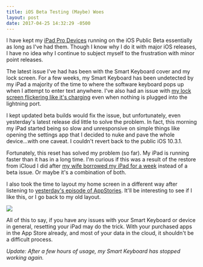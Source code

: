 ```yaml
---
title: iOS Beta Testing (Maybe) Woes
layout: post
date: 2017-04-25 14:32:29 -0500
---
```



I have kept my [iPad Pro Devices](https://mobile.twitter.com/pschiller/status/725791354769399808) running on the iOS Public Beta essentially as long as I've had them. Though I know why I do it with major iOS releases, I have no idea why I continue to subject myself to the frustration with minor point releases.

The latest issue I've had has been with the Smart Keyboard cover and my lock screen. For a few weeks, my Smart Keyboard has been undetected by my iPad a majority of the time to where the software keyboard pops up when I attempt to enter text anywhere. I've also had an issue with [my lock screen flickering like it's charging](https://twitter.com/craigmcclellan/status/856580755480346626) even when nothing is plugged into the lightning port.

I kept updated beta builds would fix the issue, but unfortunately, even yesterday's latest release did little to solve the problem. In fact, this morning my iPad started being so slow and unresponsive on simple things like opening the settings app that I decided to nuke and pave the whole device...with one caveat. I couldn't revert back to the public iOS 10.3.1.

Fortunately, this reset has solved my problem (so far). My iPad is running faster than it has in a long time. I'm curious if this was a result of the restore from iCloud I did after [my wife borrowed my iPad for a week](https://theclassnerd.com/the-singlepad-lifestyle-6009b2595f84) instead of a beta issue. Or maybe it's a combination of both.

I also took the time to layout my home screen in a different way after listening to [yesterday's episode of AppStories](https://overcast.fm/+I5Cn4AmVs). It'll be interesting to see if I like this, or I go back to my old layout.

![](/assets/img/4-25-homescreens.png)

All of this to say, if you have any issues with your Smart Keyboard or device in general, resetting your iPad may do the trick. With your purchased apps in the App Store already, and most of your data in the cloud, it shouldn't be a difficult process.

*Update: After a few hours of usage, my Smart Keyboard has stopped working again.*